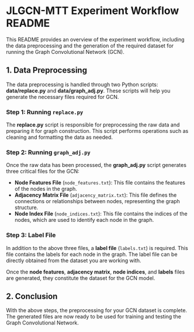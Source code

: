# JLGCN-MTT Experiment Workflow README

This README provides an overview of the experiment workflow, including the data preprocessing and the generation of the required dataset for running the Graph Convolutional Network (GCN).

## 1. Data Preprocessing

The data preprocessing is handled through two Python scripts: **data/replace.py** and **data/graph_adj.py**. These scripts will help you generate the necessary files required for GCN.

### Step 1: Running `replace.py`
The **replace.py** script is responsible for preprocessing the raw data and preparing it for graph construction. This script performs operations such as cleaning and formatting the data as needed.

### Step 2: Running `graph_adj.py`
Once the raw data has been processed, the **graph_adj.py** script generates three critical files for the GCN:

- **Node Features File** (`node_features.txt`): This file contains the features of the nodes in the graph.
- **Adjacency Matrix File** (`adjacency_matrix.txt`): This file defines the connections or relationships between nodes, representing the graph structure.
- **Node Index File** (`node_indices.txt`): This file contains the indices of the nodes, which are used to identify each node in the graph.

### Step 3: Label File
In addition to the above three files, a **label file** (`labels.txt`) is required. This file contains the labels for each node in the graph. The label file can be directly obtained from the dataset you are working with.

Once the **node features**, **adjacency matrix**, **node indices**, and **labels** files are generated, they constitute the dataset for the GCN model.

## 2. Conclusion

With the above steps, the preprocessing for your GCN dataset is complete. The generated files are now ready to be used for training and testing the Graph Convolutional Network.

